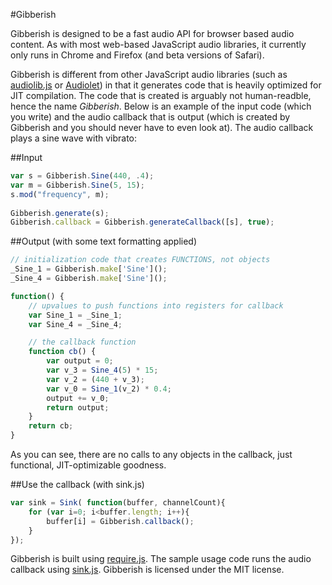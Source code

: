 #Gibberish

Gibberish is designed to be a fast audio API for browser based audio content. As with most web-based JavaScript audio libraries, it currently only runs in Chrome and Firefox (and beta versions of Safari).

Gibberish is different from other JavaScript audio libraries (such as [audiolib.js][audiolib] or [Audiolet][audiolet]) in that it generates code that is heavily optimized for JIT compilation. The code that is created is arguably not human-readble, hence the name _Gibberish_. Below is an example of the input code (which you write) and the audio callback that is output (which is created by Gibberish and you should never have to even look at). The audio callback plays a sine wave with vibrato:

##Input
```javascript
var s = Gibberish.Sine(440, .4);
var m = Gibberish.Sine(5, 15);
s.mod("frequency", m);
		
Gibberish.generate(s);
Gibberish.callback = Gibberish.generateCallback([s], true);
```

##Output (with some text formatting applied)
```javascript
// initialization code that creates FUNCTIONS, not objects
_Sine_1 = Gibberish.make['Sine']();
_Sine_4 = Gibberish.make['Sine']();

function() {
	// upvalues to push functions into registers for callback
    var Sine_1 = _Sine_1;
    var Sine_4 = _Sine_4;

	// the callback function
    function cb() {
        var output = 0;
        var v_3 = Sine_4(5) * 15;
        var v_2 = (440 + v_3);
        var v_0 = Sine_1(v_2) * 0.4;
        output += v_0;
        return output;
    }
    return cb;
}
```

As you can see, there are no calls to any objects in the callback, just functional, JIT-optimizable goodness.

##Use the callback (with sink.js)
```javascript
var sink = Sink( function(buffer, channelCount){
    for (var i=0; i<buffer.length; i++){
		buffer[i] = Gibberish.callback();
    }
});
```

Gibberish is built using [require.js][require]. The sample usage code runs the audio callback using [sink.js][sink]. Gibberish is licensed under the MIT license.

[audiolib]:https://github.com/jussi-kalliokoski/audiolib.js/
[audiolet]:https://github.com/oampo/Audiolet
[require]:http://requirejs.org/
[sink]:https://github.com/jussi-kalliokoski/sink.js/